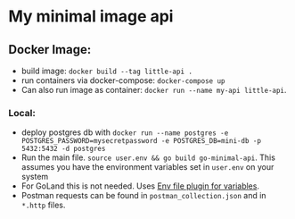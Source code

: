# My minimal image api


## Docker Image:
* build image: `docker build --tag little-api .`
* run containers via docker-compose: `docker-compose up`
* Can also run image as container: `docker run --name my-api little-api`.


### Local:
* deploy postgres db with
`docker run --name postgres -e POSTGRES_PASSWORD=mysecretpassword -e POSTGRES_DB=mini-db -p 5432:5432 -d postgres`
* Run the main file. `source user.env && go build go-minimal-api`. This assumes you have the environment variables set in `user.env` on your system
* For GoLand this is not needed. Uses [Env file plugin for variables](https://plugins.jetbrains.com/plugin/7861-envfile).
* Postman requests can be found in `postman_collection.json` and in `*.http` files.
